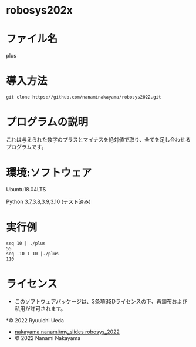 # robosys202x

# ファイル名
plus

# 導入方法
```
git clone https://github.com/nanaminakayama/robosys2022.git
```

# プログラムの説明
これは与えられた数字のプラスとマイナスを絶対値で取り、全てを足し合わせるプログラムです。

# 環境:ソフトウェア
Ubuntu18.04LTS


Python 3.7,3.8,3.9,3.10 (テスト済み)

# 実行例
```
seq 10 | ./plus
55
seq -10 1 10 |./plus
110
```

# ライセンス
* このソフトウェアパッケージは、3条項BSDライセンスの下、再頒布および私用が許可されます。


*© 2022 Ryuuichi Ueda


* [nakayama nanami/my_slides robosys_2022](https://github.com/nanaminakayama/my_slides/tree/master/robosys_2022)
* © 2022 Nanami Nakayama   
